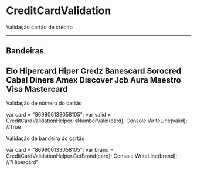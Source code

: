 # CreditCardValidation
Validação cartão de crédito

--------------------------------------------
Bandeiras
--------------------------------------------
Elo
Hipercard
Hiper
Credz
Banescard
Sorocred
Cabal
Diners
Amex
Discover
Jcb
Aura
Maestro
Visa
Mastercard
--------------------------------------------

Validação de número do cartão

var card = "869906133058105";
var valid = CreditCardValidationHelper.IsNumberValid(card);
Console.WriteLine(valid); //True


Validação de bandeira do cartão

var card = "869906133058105";
 var brand = CreditCardValidationHelper.GetBrand(card);
Console.WriteLine(brand); //"Hipercard"

